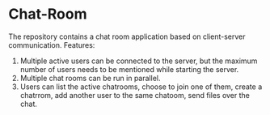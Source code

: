 # Chat-Room
The repository contains a chat room application based on client-server communication.
Features:
1. Multiple active users can be connected to the server, but the maximum number of users needs to be mentioned while starting the server.
2. Multiple chat rooms can be run in parallel.
3. Users can list the active chatrooms, choose to join one of them, create a chatrrom, add another user to the same chatoom, send files over the chat.
